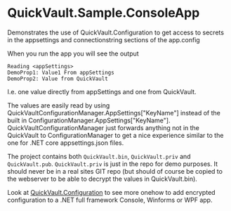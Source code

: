 ﻿# QuickVault.Sample.ConsoleApp

Demonstrates the use of QuickVault.Configuration to get access to secrets in the appsettings and connectionstring sections of the app.config

When you run the app you will see the output

```
Reading <appSettings>
DemoProp1: Value1 From appSettings
DemoProp2: Value from QuickVault
```

I.e. one value directly from appSettings and one from QuickVault.

The values are easily read by using QuickVaultConfigurationManager.AppSettings["KeyName"] instead of the built in ConfigurationManager.AppSettings["KeyName"]. QuickVaultConfigurationManager just forwards anything not in the QuickVault to 
ConfigurationManager to get a nice experience similar to the one for .NET core appsettings.json files.

The project contains both `QuickVault.bin`, `QuickVault.priv` and `QuickVault.pub`. `QuickVault.priv` is just in the repo for demo purposes. 
It should never be in a real sites GIT repo (but should of course be copied to the webserver to be able to decrypt the values in 
QuickVault.bin).

Look at [QuickVault.Configuration](../../src/QuickVault.Configuration/Readme.md) to see more onehow to add encrypted configuration to a .NET full framework Console, Winforms or WPF app.

